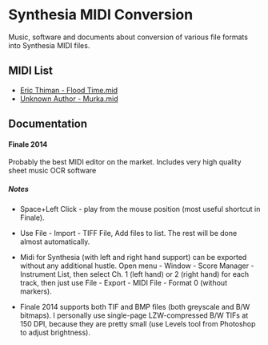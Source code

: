 Synthesia MIDI Conversion
=========================

Music, software and documents about conversion of various file formats into Synthesia MIDI files.


MIDI List
---------

* [Eric Thiman - Flood Time.mid](../raw/master/midi/Eric%20Thiman%20-%20Flood%20Time.mid)
* [Unknown Author - Murka.mid](../raw/master/midi/Unknown%20Author%20-%20Murka.mid)


Documentation
-------------

#### Finale 2014

Probably the best MIDI editor on the market. Includes very high quality sheet music OCR software

##### Notes

* Space+Left Click - play from the mouse position (most useful shortcut in Finale).

* Use File - Import - TIFF File, Add files to list. The rest will be done almost automatically.

* Midi for Synthesia (with left and right hand support) can be exported without any additional hustle.
	Open menu - Window - Score Manager - Instrument List, then select Ch. 1 (left hand) or 2 (right hand)
	for each track, then just use File - Export - MIDI File - Format 0 (without markers).

* Finale 2014 supports both TIF and BMP files (both greyscale and B/W bitmaps). I personally use single-page
	LZW-compressed B/W TIFs at 150 DPI, because they are pretty small (use Levels tool from Photoshop to adjust brightness).



